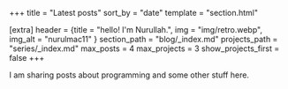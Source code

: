 +++
title = "Latest posts"
sort_by = "date"
template = "section.html"

[extra]
header = {title = "hello! I'm Nurullah.", img = "img/retro.webp", img_alt = "nurulmac11" }
section_path = "blog/_index.md"
projects_path = "series/_index.md"
max_posts = 4
max_projects = 3
show_projects_first = false
+++

I am sharing posts about programming and some other stuff here.
